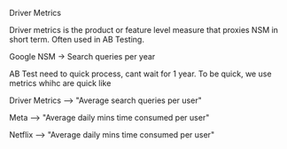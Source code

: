 Driver Metrics

Driver metrics is the product or feature level measure that proxies NSM in short term.
Often used in AB Testing.

Google NSM -> Search queries per year 

AB Test need to quick process, cant wait for 1 year. To be quick, we use metrics whihc are quick like 

Driver Metrics --> "Average search queries per user"

Meta --> "Average daily mins time consumed per user" 

Netflix --> "Average daily mins time consumed per user"

